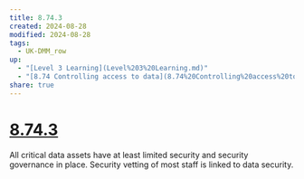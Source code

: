 ```yaml
---
title: 8.74.3
created: 2024-08-28
modified: 2024-08-28
tags:
  - UK-DMM_row
up:
  - "[Level 3 Learning](Level%203%20Learning.md)"
  - "[8.74 Controlling access to data](8.74%20Controlling%20access%20to%20data.md)"
share: true
---
```

# [8.74.3](8.74.3.md)

All critical data assets have at least limited security and security governance in place. Security vetting of most staff is linked to data security.
